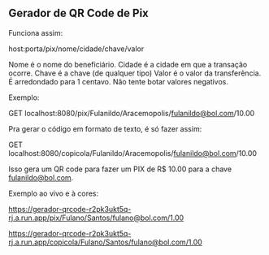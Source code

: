 ## Gerador de QR Code de Pix

Funciona assim:

host:porta/pix/nome/cidade/chave/valor

Nome é o nome do beneficiário.
Cidade é a cidade em que a transação ocorre.
Chave é a chave (de qualquer tipo)
Valor é o valor da transferência. É arredondado para 1 centavo. Não tente botar valores negativos.

Exemplo:


GET localhost:8080/pix/Fulanildo/Aracemopolis/fulanildo@bol.com/10.00

Pra gerar o código em formato de texto, é só fazer assim:

GET localhost:8080/copicola/Fulanildo/Aracemopolis/fulanildo@bol.com/10.00


Isso gera um QR code para fazer um PIX de R$ 10.00 para a chave fulanildo@bol.com.

Exemplo ao vivo e à cores:

https://gerador-qrcode-r2pk3ukt5q-rj.a.run.app/pix/Fulano/Santos/fulano@bol.com/1.00

https://gerador-qrcode-r2pk3ukt5q-rj.a.run.app/copicola/Fulano/Santos/fulano@bol.com/1.00